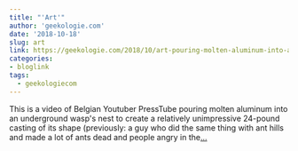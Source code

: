 ```yaml
---
title: "'Art'"
author: 'geekologie.com'
date: '2018-10-18'
slug: art
link: https://geekologie.com/2018/10/art-pouring-molten-aluminum-into-an-unde.php
categories:
- bloglink
tags:
  - geekologiecom
---
```


This is a video of Belgian Youtuber PressTube pouring molten aluminum into an underground wasp's nest to create a relatively unimpressive 24-pound casting of its shape (previously: a guy who did the same thing with ant hills and made a lot of ants dead and people angry in the[... <i class="fas fa-external-link-alt"></i>](https://geekologie.com/2018/10/art-pouring-molten-aluminum-into-an-unde.php)

